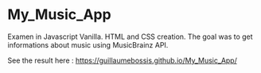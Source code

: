 # My_Music_App
Examen in Javascript Vanilla. HTML and CSS creation.
The goal was to get informations about music using MusicBrainz API.

See the result here : https://guillaumebossis.github.io/My_Music_App/
